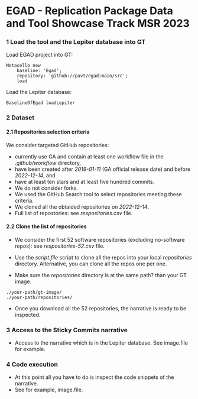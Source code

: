 # EGAD - Replication Package Data and Tool Showcase Track MSR 2023

### 1 Load the tool and the Lepiter database into GT

Load EGAD project into GT:
```
Metacello new
	baseline: 'Egad';
	repository: 'github://pavt/egad:main/src';
	load
```

Load the Lepiter database:
```
BaselineOfEgad loadLepiter
```

### 2 Dataset

#### 2.1 Repositories selection criteria

We consider targeted GitHub repositories: 
- currently use GA and contain at least one workflow file in the *.github/workflow* directory,
- have been created  after *2019-01-11* (GA official release date)  and before *2022-12-14*, and 
- have at least ten stars and at least five hundred commits. 
- We do not consider forks. 
- We used the GitHub Search tool to select repositories meeting these criteria. 
- We cloned all the obtaided repositories on *2022-12-14*. 
- Full list of repostories: see *respositories.csv* file.

#### 2.2 Clone the list of repositories

- We consider the first 52 software repositories (excluding no-software repos): see *respositories-52.csv* file.
- Use the *script.file* script to clone all the repos into your local *repositories* directory. Alternative, you can clone all the repos one per one.

- Make sure the *repositories* directory is at the same path? than your GT image.
```
./your-path/gt-image/
./your-path/repositories/
```
- Once you download all the 52 repositories, the narrative is ready to be inspected.

### 3 Access to the Sticky Commits narrative

-  Access to the narrative which is in the Lepiter database. See image.file for example.

### 4 Code execution
- At this point all you have to do is inspect the code snippets of the narrative.
- See for example, image.file.
